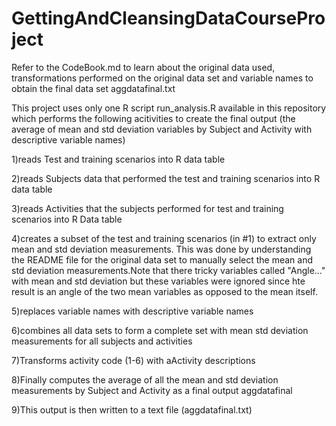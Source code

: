 GettingAndCleansingDataCourseProject
====================================
Refer to the CodeBook.md to learn about the original data used, transformations performed on the original data set and variable names to obtain the final data set aggdatafinal.txt

This project uses only one R script run_analysis.R available in this repository which performs the following acitivities to create the final output (the average of mean and std deviation variables by Subject and Activity with descriptive variable names)


1)reads Test and training scenarios into R data table

2)reads Subjects data that performed the test and training scenarios into R data table

3)reads Activities that the subjects performed for test and training scenarios into R Data table

4)creates a subset of the test and training scenarios (in #1) to extract only mean and std deviation measurements. This was done by understanding the README file for the original data set to manually select the mean and std deviation measurements.Note that there tricky variables called "Angle..." with mean and std deviation but these variables were ignored since hte result is an angle of the two mean variables as opposed to the mean itself.

5)replaces variable names with descriptive variable names

6)combines all data sets to form a complete set with mean std deviation measurements for all subjects and activities

7)Transforms activity code (1-6) with aActivity descriptions

8)Finally computes the average of all the mean and std deviation measurements by Subject and Activity as a final output aggdatafinal

9)This output is then written to a text file (aggdatafinal.txt)
